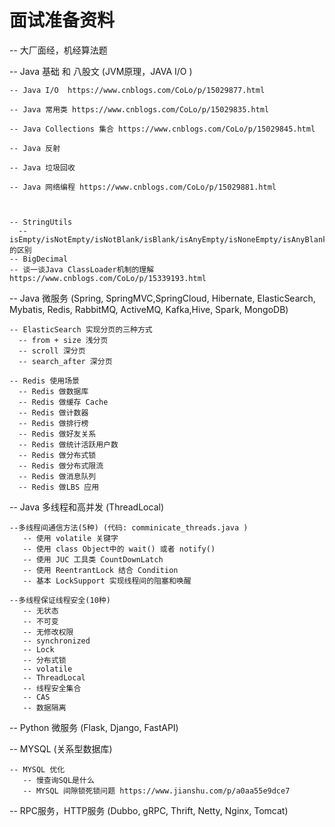 # 面试准备资料

-- 大厂面经，机经算法题
        
-- Java 基础 和 八股文 (JVM原理，JAVA I/O )

    -- Java I/O  https://www.cnblogs.com/CoLo/p/15029877.html
    
    -- Java 常用类 https://www.cnblogs.com/CoLo/p/15029835.html
    
    -- Java Collections 集合 https://www.cnblogs.com/CoLo/p/15029845.html
    
    -- Java 反射
    
    -- Java 垃圾回收
    
    -- Java 网络编程 https://www.cnblogs.com/CoLo/p/15029881.html
    

    
    -- StringUtils
      -- isEmpty/isNotEmpty/isNotBlank/isBlank/isAnyEmpty/isNoneEmpty/isAnyBlank/isNoneBlank 的区别
    -- BigDecimal
    -- 谈一谈Java ClassLoader机制的理解 https://www.cnblogs.com/CoLo/p/15339193.html

-- Java 微服务 (Spring, SpringMVC,SpringCloud, Hibernate, ElasticSearch, Mybatis, Redis, RabbitMQ, ActiveMQ, Kafka,Hive, Spark, MongoDB)

    -- ElasticSearch 实现分页的三种方式
      -- from + size 浅分页
      -- scroll 深分页
      -- search_after 深分页
      
    -- Redis 使用场景
      -- Redis 做数据库
      -- Redis 做缓存 Cache
      -- Redis 做计数器
      -- Redis 做排行榜
      -- Redis 做好友关系
      -- Redis 做统计活跃用户数
      -- Redis 做分布式锁
      -- Redis 做分布式限流
      -- Redis 做消息队列
      -- Redis 做LBS 应用


-- Java 多线程和高并发 (ThreadLocal)
  
    --多线程间通信方法(5种) (代码: comminicate_threads.java )
       -- 使用 volatile 关键字
       -- 使用 class Object中的 wait() 或者 notify()
       -- 使用 JUC 工具类 CountDownLatch
       -- 使用 ReentrantLock 结合 Condition
       -- 基本 LockSupport 实现线程间的阻塞和唤醒

    --多线程保证线程安全(10种)
       -- 无状态
       -- 不可变
       -- 无修改权限
       -- synchronized
       -- Lock
       -- 分布式锁
       -- volatile
       -- ThreadLocal
       -- 线程安全集合
       -- CAS
       -- 数据隔离
       

-- Python 微服务 (Flask, Django, FastAPI)


-- MYSQL (关系型数据库)

    -- MYSQL 优化
       -- 慢查询SQL是什么
       -- MYSQL 间隙锁死锁问题 https://www.jianshu.com/p/a0aa55e9dce7

-- RPC服务，HTTP服务 (Dubbo, gRPC, Thrift, Netty, Nginx, Tomcat)
